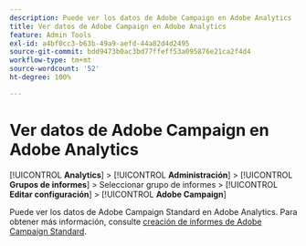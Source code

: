 ```yaml
---
description: Puede ver los datos de Adobe Campaign en Adobe Analytics
title: Ver datos de Adobe Campaign en Adobe Analytics
feature: Admin Tools
exl-id: a4bf0cc3-b63b-49a9-aefd-44a82d4d2495
source-git-commit: bdd9473b0ac3bd77ffeff53a095876e21ca2f4d4
workflow-type: tm+mt
source-wordcount: '52'
ht-degree: 100%

---
```


# Ver datos de Adobe Campaign en Adobe Analytics

[!UICONTROL **Analytics**] > [!UICONTROL **Administración**] > [!UICONTROL **Grupos de informes**] > Seleccionar grupo de informes > [!UICONTROL **Editar configuración**] > [!UICONTROL **Adobe Campaign**]

Puede ver los datos de Adobe Campaign Standard en Adobe Analytics. Para obtener más información, consulte [creación de informes de Adobe Campaign Standard](/help/integrate/adobe-campaign.md).
